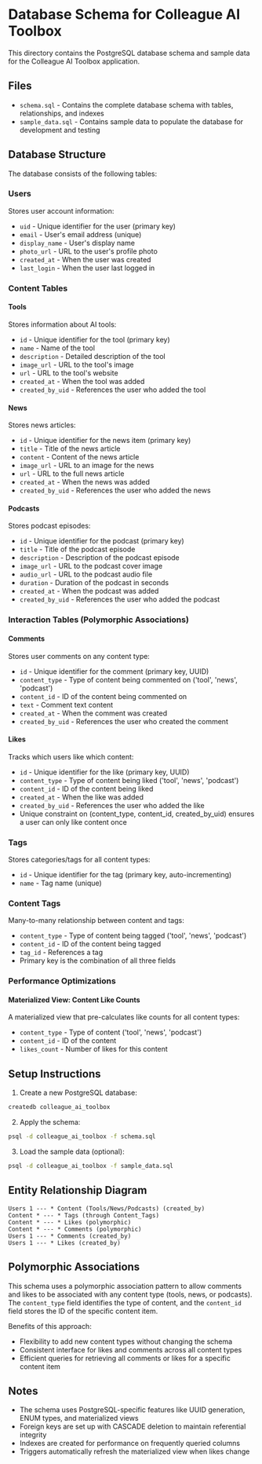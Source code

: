 # Database Schema for Colleague AI Toolbox

This directory contains the PostgreSQL database schema and sample data for the Colleague AI Toolbox application.

## Files

- `schema.sql` - Contains the complete database schema with tables, relationships, and indexes
- `sample_data.sql` - Contains sample data to populate the database for development and testing

## Database Structure

The database consists of the following tables:

### Users
Stores user account information:
- `uid` - Unique identifier for the user (primary key)
- `email` - User's email address (unique)
- `display_name` - User's display name
- `photo_url` - URL to the user's profile photo
- `created_at` - When the user was created
- `last_login` - When the user last logged in

### Content Tables

#### Tools
Stores information about AI tools:
- `id` - Unique identifier for the tool (primary key)
- `name` - Name of the tool
- `description` - Detailed description of the tool
- `image_url` - URL to the tool's image
- `url` - URL to the tool's website
- `created_at` - When the tool was added
- `created_by_uid` - References the user who added the tool

#### News
Stores news articles:
- `id` - Unique identifier for the news item (primary key)
- `title` - Title of the news article
- `content` - Content of the news article
- `image_url` - URL to an image for the news
- `url` - URL to the full news article
- `created_at` - When the news was added
- `created_by_uid` - References the user who added the news

#### Podcasts
Stores podcast episodes:
- `id` - Unique identifier for the podcast (primary key)
- `title` - Title of the podcast episode
- `description` - Description of the podcast episode
- `image_url` - URL to the podcast cover image
- `audio_url` - URL to the podcast audio file
- `duration` - Duration of the podcast in seconds
- `created_at` - When the podcast was added
- `created_by_uid` - References the user who added the podcast

### Interaction Tables (Polymorphic Associations)

#### Comments
Stores user comments on any content type:
- `id` - Unique identifier for the comment (primary key, UUID)
- `content_type` - Type of content being commented on ('tool', 'news', 'podcast')
- `content_id` - ID of the content being commented on
- `text` - Comment text content
- `created_at` - When the comment was created
- `created_by_uid` - References the user who created the comment

#### Likes
Tracks which users like which content:
- `id` - Unique identifier for the like (primary key, UUID)
- `content_type` - Type of content being liked ('tool', 'news', 'podcast')
- `content_id` - ID of the content being liked
- `created_at` - When the like was added
- `created_by_uid` - References the user who added the like
- Unique constraint on (content_type, content_id, created_by_uid) ensures a user can only like content once

### Tags
Stores categories/tags for all content types:
- `id` - Unique identifier for the tag (primary key, auto-incrementing)
- `name` - Tag name (unique)

### Content Tags
Many-to-many relationship between content and tags:
- `content_type` - Type of content being tagged ('tool', 'news', 'podcast')
- `content_id` - ID of the content being tagged
- `tag_id` - References a tag
- Primary key is the combination of all three fields

### Performance Optimizations

#### Materialized View: Content Like Counts
A materialized view that pre-calculates like counts for all content types:
- `content_type` - Type of content ('tool', 'news', 'podcast')
- `content_id` - ID of the content
- `likes_count` - Number of likes for this content

## Setup Instructions

1. Create a new PostgreSQL database:

```bash
createdb colleague_ai_toolbox
```

2. Apply the schema:

```bash
psql -d colleague_ai_toolbox -f schema.sql
```

3. Load the sample data (optional):

```bash
psql -d colleague_ai_toolbox -f sample_data.sql
```

## Entity Relationship Diagram

```
Users 1 --- * Content (Tools/News/Podcasts) (created_by)
Content * --- * Tags (through Content_Tags)
Content * --- * Likes (polymorphic)
Content * --- * Comments (polymorphic)
Users 1 --- * Comments (created_by)
Users 1 --- * Likes (created_by)
```

## Polymorphic Associations

This schema uses a polymorphic association pattern to allow comments and likes to be associated with any content type (tools, news, or podcasts). The `content_type` field identifies the type of content, and the `content_id` field stores the ID of the specific content item.

Benefits of this approach:
- Flexibility to add new content types without changing the schema
- Consistent interface for likes and comments across all content types
- Efficient queries for retrieving all comments or likes for a specific content item

## Notes

- The schema uses PostgreSQL-specific features like UUID generation, ENUM types, and materialized views
- Foreign keys are set up with CASCADE deletion to maintain referential integrity
- Indexes are created for performance on frequently queried columns
- Triggers automatically refresh the materialized view when likes change 